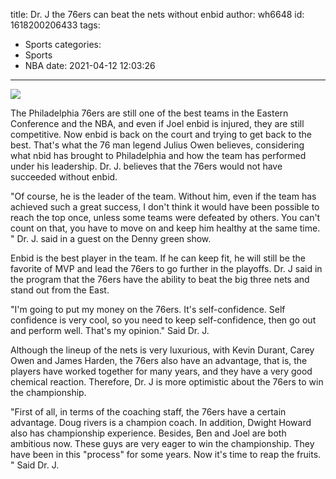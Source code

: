 title: Dr. J  the 76ers can beat the nets without enbid
author: wh6648
id: 1618200206433
tags: 
- Sports
categories: 
- Sports
- NBA
date: 2021-04-12 12:03:26
---
![](https://p1.itc.cn/images01/20210412/1f4713eabdc647fdab0b7732e82462c6.jpeg)


The Philadelphia 76ers are still one of the best teams in the Eastern Conference and the NBA, and even if Joel enbid is injured, they are still competitive. Now enbid is back on the court and trying to get back to the best. That's what the 76 man legend Julius Owen believes, considering what nbid has brought to Philadelphia and how the team has performed under his leadership. Dr. J. believes that the 76ers would not have succeeded without enbid.

"Of course, he is the leader of the team. Without him, even if the team has achieved such a great success, I don't think it would have been possible to reach the top once, unless some teams were defeated by others. You can't count on that, you have to move on and keep him healthy at the same time. " Dr. J. said in a guest on the Denny green show.

Enbid is the best player in the team. If he can keep fit, he will still be the favorite of MVP and lead the 76ers to go further in the playoffs. Dr. J said in the program that the 76ers have the ability to beat the big three nets and stand out from the East.

"I'm going to put my money on the 76ers. It's self-confidence. Self confidence is very cool, so you need to keep self-confidence, then go out and perform well. That's my opinion." Said Dr. J.

Although the lineup of the nets is very luxurious, with Kevin Durant, Carey Owen and James Harden, the 76ers also have an advantage, that is, the players have worked together for many years, and they have a very good chemical reaction. Therefore, Dr. J is more optimistic about the 76ers to win the championship.

"First of all, in terms of the coaching staff, the 76ers have a certain advantage. Doug rivers is a champion coach. In addition, Dwight Howard also has championship experience. Besides, Ben and Joel are both ambitious now. These guys are very eager to win the championship. They have been in this "process" for some years. Now it's time to reap the fruits. " Said Dr. J.

